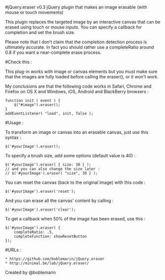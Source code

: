 #jQuery.eraser v0.3
jQuery plugin that makes an image erasable (with mouse or touch movements)

This plugin replaces the targeted image by an interactive canvas that can be erased using touch or mouse inputs. You can specify a callback for completion and set the brush size.

Please note that I don't claim that the completion detection process is ultimately accurate. In fact you should rather use a completeRatio around 0.8 if you want a near-complete erase process. 



#Check this :

This plug-in works with image or canvas elements but you must make sure that the images are fully loaded before calling the eraser(), or it won't work.


My conclusions are that the following code works in Safari, Chrome and Firefox on OS X and Windows, iOS, Android and BlackBerry browsers :


	function init ( event ) {
		$("#image").eraser();
	}
	addEventListener( "load", init, false );



#Usage :


To transform an image or canvas into an erasable canvas, just use this syntax :

	$('#yourImage').eraser();

	
To specify a brush size, add some options (default value is 40) :

	$('#yourImage').eraser( { size: 30 } );
	// and you can also change the size later :
	// $('#yourImage').eraser( "size", 30 } );


You can reset the canvas (back to the original image) with this code :

	$('#yourImage').eraser('reset');


And you can erase all the canvas' content by calling :

	$('#yourImage').eraser('clear');
	
	
To get a callback when 50% of the image has been erased, use this :
	
	$('#yourImage').eraser( {
		completeRatio: .5,
		completeFunction: showResetButton
	});


	
#URLs :

	* https://github.com/boblemarin/jQuery.eraser
	* http://minimal.be/lab/jQuery.eraser/


Created by @boblemarin